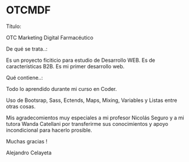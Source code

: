 # OTCMDF

Título:

OTC Marketing Digital Farmacéutico

De qué se trata..:

Es un proyecto ficiticio para estudio de Desarrollo WEB.
Es de características B2B.
Es mi primer desarrollo web.

Qué contiene..:

Todo lo aprendido durante mi curso en Coder.

Uso de Bootsrap, Sass, Ectends, Maps, Mixing, Variables y Listas entre otras cosas.

Mis agradecomientos muy especiales a mi profesor Nicolás Seguro y a mi tutora Wanda Catellani
por transferirme sus conocimientos y apoyo incondicional para hacerlo prosible.

Muchas gracias !

Alejandro Celayeta
